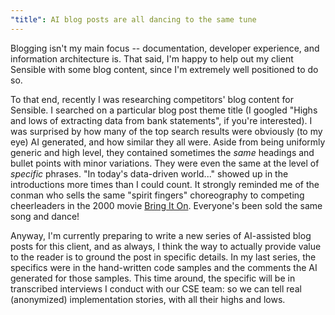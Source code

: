 ```yaml
---
"title": AI blog posts are all dancing to the same tune
---
```


Blogging isn't my main focus -- documentation, developer experience, and information architecture is. That said, I'm happy to help out my client Sensible with some blog content, since I'm extremely well positioned to do so. 

To that end, recently I was researching competitors' blog content for Sensible. I searched on a particular blog post theme title (I googled "Highs and lows of extracting data from bank statements", if you're interested). I was surprised by how many of the top search results were obviously (to my eye) AI generated, and how similar they all were. Aside from being uniformly generic and high level, they contained sometimes the _same_ headings and bullet points with minor variations. They were even the same at the level of *specific* phrases. "In today's data-driven world..." showed up in the introductions more times than I could count. It strongly reminded me of the conman who sells the same "spirit fingers" choreography to competing cheerleaders in the 2000 movie [Bring It On](https://youtu.be/-ktJ3w0RH90?si=MNK5btl-HDGrOBaN&t=241). Everyone's been sold the same song and dance!

Anyway, I'm currently preparing to write a new series of AI-assisted blog posts for this client, and as always, I think the way to actually provide value to the reader is to ground the post in specific details. In my last series, the specifics were in the hand-written code samples and the comments the AI generated for those samples. This time around, the specific will be in transcribed interviews I conduct with our CSE team: so we can tell real (anonymized) implementation stories, with all their highs and lows.


